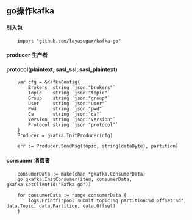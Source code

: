 ## go操作kafka

#### 引入包

```
    import "github.com/layasugar/kafka-go"
```

#### producer 生产者
#### protocol(plaintext, sasl_ssl, sasl_plaintext)

```
    var cfg = &KafkaConfig{
        Brokers  string `json:"brokers"`
        Topic    string `json:"topic"`
        Group    string `json:"group"`
        User     string `json:"user"`
        Pwd      string `json:"pwd"`
        Ca       string `json:"ca"`
        Version  string `json:"version"`
        Protocol string `json:"protocol"`
    }
    Producer = gkafka.InitProducer(cfg)
	
    err := Producer.SendMsg(topic, string(dataByte), partition)
```

#### consumer 消费者

```
    consumerData := make(chan *gkafka.ConsumerData)
    go gkafka.InitConsumer(item, consumerData, gkafka.SetClientId("kafka-go"))
    
    for consumerData := range consumerData {
	    logs.Printf("pool submit topic:%q partition:%d offset:%d", data.Topic, data.Partition, data.Offset)
	}
```
